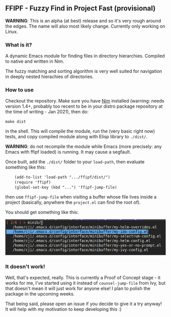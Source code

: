 ## FFIPF - Fuzzy Find in Project Fast (provisional)

**WARNING**: This is an alpha (at best) release and so it's very rough around
the edges. The name will also most likely change. Currently only working on
Linux.

### What is it?

A dynamic Emacs module for finding files in directory hierarchies. Compiled to
native and written in Nim.

The fuzzy matching and sorting algorithm is very well suited for navigation in
deeply nested hierachies of directories.

### How to use

Checkout the repository. Make sure you have [Nim](https://nim-lang.org/)
installed (warning: needs version 1.4+, probably too recent to be in your distro
package repository at the time of writing - Jan 2021), then do:

    make dist

in the shell. This will compile the module, run the (very basic right now)
tests, and copy compiled module along with Elisp library to `./dist/`.

**WARNING**: do not recompile the module while Emacs (more precisely: any Emacs
with ffipf loaded) is running. It may cause a segfault.

Once built, add the `./dist/` folder to your `load-path`, then evaluate
something like this:

```elisp
    (add-to-list 'load-path ".../ffipf/dist/")
    (require 'ffipf)
    (global-set-key (kbd "...") 'ffipf-jump-file)
```

then use `ffipf-jump-file` when visiting a buffer whose file lives inside a
project (basically, anywhere the `project.el` can find the root of).

You should get something like this:

![screenshot](https://raw.githubusercontent.com/piotrklibert/ffipf/master/img/screenshot.png)


### It doesn't work!

Well, that's expected, really. This is currently a Proof of Concept stage - it
works for me, I've started using it instead of `counsel-jump-file` from Ivy, but
that doesn't mean it will just work for anyone else! I plan to polish the
package in the upcoming weeks.

That being said, please open an issue if you decide to give it a try anyway! It
will help with my motivation to keep developing this :)
